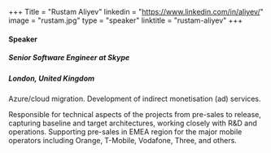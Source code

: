 +++
Title = "Rustam Aliyev"
linkedin = "https://www.linkedin.com/in/aliyev/"
image = "rustam.jpg"
type = "speaker"
linktitle = "rustam-aliyev"
+++

#### Speaker

##### Senior Software Engineer at Skype
##### London, United Kingdom

Azure/cloud migration. Development of indirect monetisation (ad) services.

Responsible for technical aspects of the projects from pre-sales to release, capturing baseline and target
architectures, working closely with R&amp;D and operations. Supporting pre-sales in EMEA region for the
major mobile operators including Orange, T-Mobile, Vodafone, Three, and others.